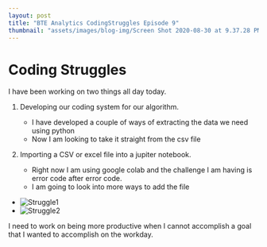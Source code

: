 ```yaml
---
layout: post
title: "BTE Analytics CodingStruggles Episode 9"
thumbnail: "assets/images/blog-img/Screen Shot 2020-08-30 at 9.37.28 PM.webp"
---
```


# Coding Struggles

I have been working on two things all day today.

1. Developing our coding system for our algorithm.

   - I have developed a couple of ways of extracting the data we need using python
   - Now I am looking to take it straight from the csv file

2. Importing a CSV or excel file into a jupiter notebook.
   - Right now I am using google colab and the challenge I am having is error code after error code.
   - I am going to look into more ways to add the file

- ![Struggle1]({{site.url}}{{site.baseurl}}/assets/images/blog-img/Struggle1.webp?raw=true)
- ![Struggle2]({{site.url}}{{site.baseurl}}/assets/images/blog-img/Struggle2.webp?raw=true)

I need to work on being more productive when I cannot accomplish a goal that I wanted to accomplish on the workday.
